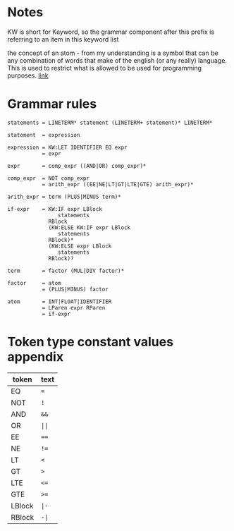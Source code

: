 # Notes
KW is short for Keyword, so the grammar component after this prefix is referring to an item in this keyword list

the concept of an atom - from my understanding is a symbol that can be any combination of words that make of the english (or any really) language.
This is used to restrict what is allowed to be used for programming purposes. 
[link](http://www.cburch.com/cs/150/reading/grammar/index.html)

# Grammar rules
```
statements = LINETERM* statement (LINETERM+ statement)* LINETERM*

statement  = expression

expression = KW:LET IDENTIFIER EQ expr 
           = expr

expr       = comp_expr ((AND|OR) comp_expr)*

comp_expr  = NOT comp_expr
           = arith_expr ((EE|NE|LT|GT|LTE|GTE) arith_expr)*

arith_expr = term (PLUS|MINUS term)*

if-expr    = KW:IF expr LBlock
                statements
             RBlock
             (KW:ELSE KW:IF expr LBlock
                statements
             RBlock)*
             (KW:ELSE expr LBlock
                statements
             RBlock)?

term       = factor (MUL|DIV factor)*

factor     = atom
           = (PLUS|MINUS) factor

atom       = INT|FLOAT|IDENTIFIER
           = LParen expr RParen
           = if-expr
```

           
# Token type constant values appendix
| token | text |
| - | - |
| EQ | `=` |
| NOT | `!` |
| AND | `&&` |
| OR | `\|\|` |
| EE | `==` |
| NE | `!=` |
| LT | `<` |
| GT | `>` |
| LTE | `<=` |
| GTE | `>=` |
| LBlock | `\|-` |
| RBlock | `-\|` |
